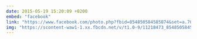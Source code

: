 ```yaml
---
date: 2015-05-19 15:20:09 +0200
embed: "facebook"
link: "https://www.facebook.com/photo.php?fbid=854850584585874&set=a.701530316584569.1073741829.100001828228976&type=3&theater"
img: "https://scontent-waw1-1.xx.fbcdn.net/v/t1.0-9/11218473_854850584585874_1307790565494716210_n.jpg?oh=463e6d0bb46795429bb441b5165b7c38&oe=595EB4AC"
---
```

